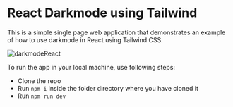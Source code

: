 # React Darkmode using Tailwind

This is a simple single page web application that demonstrates 
an example of how to use darkmode in React using Tailwind CSS.

![darkmodeReact](https://user-images.githubusercontent.com/29084705/213922938-196ce2e6-4af1-4e69-a230-f2cbb1d73a17.gif)

To run the app in your local machine, use following steps:

- Clone the repo
- Run `npm i` inside the folder directory where you have cloned it
- Run `npm run dev`
